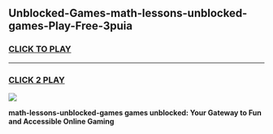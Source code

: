 
## Unblocked-Games-math-lessons-unblocked-games-Play-Free-3puia
<h3>
<a href="https://premium76.site?title=math-lessons-unblocked-games&ref=18A1">CLICK TO PLAY</a></h3>
<hr>

<h3>
<a href="https://premium76.site?title=math-lessons-unblocked-games&ref=18A1">CLICK 2 PLAY</a>
  
</h3>

<a href="https://premium76.site?title=math-lessons-unblocked-games&ref=18A1"><img src="https://clearcache.store/games.png"></a>


**math-lessons-unblocked-games games unblocked: Your Gateway to Fun and Accessible Online Gaming**
